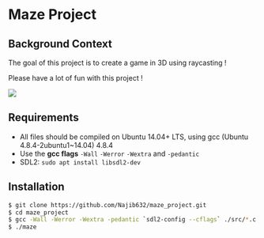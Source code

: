 # Maze Project

## Background Context

The goal of this project is to create a game in 3D using raycasting !

Please have a lot of fun with this project !

![](/images/back_ground_context.gif)

## Requirements

-   All files should be compiled on Ubuntu 14.04+ LTS, using gcc (Ubuntu 4.8.4-2ubuntu1~14.04) 4.8.4
-   Use the **gcc flags** `-Wall` `-Werror` `-Wextra` and `-pedantic`
-   SDL2: `sudo apt install libsdl2-dev`

## Installation
```sh
$ git clone https://github.com/Najib632/maze_project.git
$ cd maze_project
$ gcc -Wall -Werror -Wextra -pedantic `sdl2-config --cflags` ./src/*.c -lm `sdl2-config --libs` -o maze
$ ./maze
```

